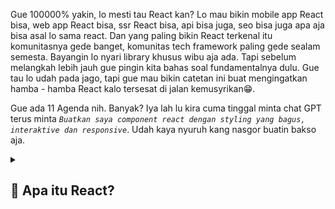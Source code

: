 Gue 100000% yakin, lo mesti tau React kan? Lo mau bikin mobile app React bisa, web app React bisa, ssr React bisa, api bisa juga, seo bisa juga apa aja bisa asal lo sama react. Dan yang paling bikin React terkenal itu komunitasnya gede banget, komunitas tech framework paling gede sealam semesta. Bayangin lo nyari library khusus wibu aja ada. Tapi sebelum melangkah lebih jauh gue pingin kita bahas soal fundamentalnya dulu. Gue tau lo udah pada jago, tapi gue mau bikin catetan ini buat mengingatkan hamba - hamba React kalo tersesat di jalan kemusyrikan😁.

Gue ada 11 Agenda nih. Banyak? Iya lah lu kira cuma tinggal minta chat GPT terus minta *`Buatkan saya component react dengan styling yang bagus, interaktive dan responsive`*. Udah kaya nyuruh kang nasgor buatin bakso aja.

<details>
<summary><h2>📌 Apa itu React?</h2></summary>

Kalo lu nyasar atau cari *`React`* di google search. Nah mesti bakal muncul web `https://react.dev`. Nah terus lu masuk di halaman pertama langsung muncul tulisan yang harusnya lo bisa baca.

<img class="img-fluid" alt="image" src="https://raw.githubusercontent.com/feri-irawansyah/docs/refs/heads/main/get-started-svelte/public/docs-svelte.png" />

</details>
